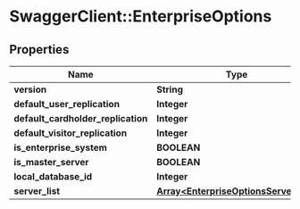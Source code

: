 # SwaggerClient::EnterpriseOptions

## Properties
Name | Type | Description | Notes
------------ | ------------- | ------------- | -------------
**version** | **String** |  | [optional] 
**default_user_replication** | **Integer** |  | [optional] 
**default_cardholder_replication** | **Integer** |  | [optional] 
**default_visitor_replication** | **Integer** |  | [optional] 
**is_enterprise_system** | **BOOLEAN** |  | [optional] 
**is_master_server** | **BOOLEAN** |  | [optional] 
**local_database_id** | **Integer** |  | [optional] 
**server_list** | [**Array&lt;EnterpriseOptionsServerList&gt;**](EnterpriseOptionsServerList.md) |  | [optional] 


